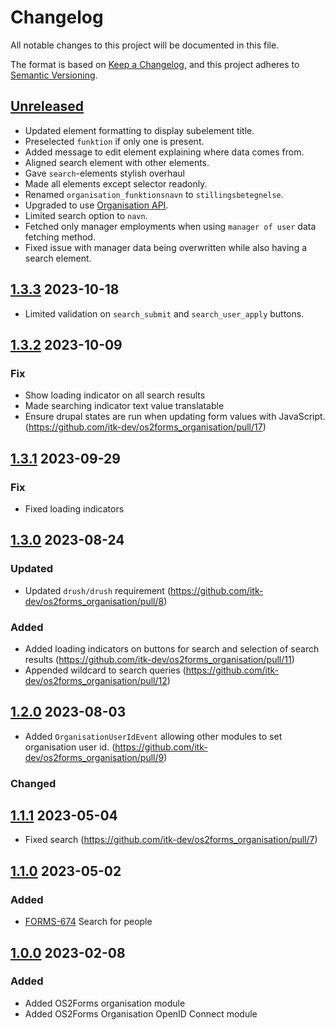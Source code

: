 <!-- markdownlint-disable MD024 -->
# Changelog

All notable changes to this project will be documented in this file.

The format is based on [Keep a Changelog](https://keepachangelog.com/en/1.0.0/),
and this project adheres to [Semantic
Versioning](https://semver.org/spec/v2.0.0.html).

## [Unreleased]

- Updated element formatting to display subelement title.
- Preselected `funktion` if only one is present.
- Added message to edit element explaining where data comes from.
- Aligned search element with other elements.
- Gave `search`-elements stylish overhaul
- Made all elements except selector readonly.
- Renamed `organisation_funktionsnavn` to `stillingsbetegnelse`.
- Upgraded to use [Organisation API](https://github.com/itk-dev/os2forms_organisation_api).
- Limited search option to `navn`.
- Fetched only manager employments when using `manager of user` data fetching method.
- Fixed issue with manager data being overwritten while also having a search element.

## [1.3.3] 2023-10-18

- Limited validation on `search_submit` and `search_user_apply` buttons.

## [1.3.2] 2023-10-09

### Fix

- Show loading indicator on all search results
- Made searching indicator text value translatable
- Ensure drupal states are run when updating form values with JavaScript.
  (<https://github.com/itk-dev/os2forms_organisation/pull/17>)

## [1.3.1] 2023-09-29

### Fix

- Fixed loading indicators

## [1.3.0] 2023-08-24

### Updated

- Updated `drush/drush` requirement
  (<https://github.com/itk-dev/os2forms_organisation/pull/8>)

### Added

- Added loading indicators on buttons for search and selection of search results
  (<https://github.com/itk-dev/os2forms_organisation/pull/11>)
- Appended wildcard to search queries
  (<https://github.com/itk-dev/os2forms_organisation/pull/12>)

## [1.2.0] 2023-08-03

- Added `OrganisationUserIdEvent` allowing other modules to set organisation
  user id. (<https://github.com/itk-dev/os2forms_organisation/pull/9>)

### Changed

## [1.1.1] 2023-05-04

- Fixed search
  (<https://github.com/itk-dev/os2forms_organisation/pull/7>)

## [1.1.0] 2023-05-02

### Added

- [FORMS-674](https://jira.itkdev.dk/browse/FORMS-674)
  Search for people

## [1.0.0] 2023-02-08

### Added

- Added OS2Forms organisation module
- Added OS2Forms Organisation OpenID Connect module

[Unreleased]: https://github.com/itk-dev/os2forms_organisation/compare/1.3.3...HEAD
[1.3.3]: https://github.com/itk-dev/os2forms_organisation/compare/1.3.2...1.3.3
[1.3.2]: https://github.com/itk-dev/os2forms_organisation/compare/1.3.1...1.3.2
[1.3.1]: https://github.com/itk-dev/os2forms_organisation/compare/1.3.0...1.3.1
[1.3.0]: https://github.com/itk-dev/os2forms_organisation/compare/1.2.0...1.3.0
[1.2.0]: https://github.com/itk-dev/os2forms_organisation/compare/1.1.1...1.2.0
[1.1.1]: https://github.com/itk-dev/os2forms_organisation/compare/1.1.0...1.1.1
[1.1.0]: https://github.com/itk-dev/os2forms_organisation/compare/1.0.0...1.1.0
[1.0.0]: https://github.com/itk-dev/os2forms_organisation/releases/tag/1.0.0
